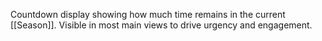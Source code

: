 Countdown display showing how much time remains in the current [[Season]]. Visible in most main views to drive urgency and engagement.